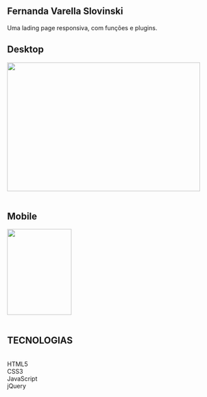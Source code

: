 ## Fernanda Varella Slovinski
Uma lading page responsiva, com funções e plugins.


## Desktop

<img src="imagens/FernandaVarellaDesktop.gif" width="450" height="300">
<br />
<br />

## Mobile

<img src="imagens/FerandaVarellaMobile.gif" width="150" height="200">

<br />
<br />

## TECNOLOGIAS
<br/>HTML5
<br/>CSS3
<br/>JavaScript
<br/>jQuery